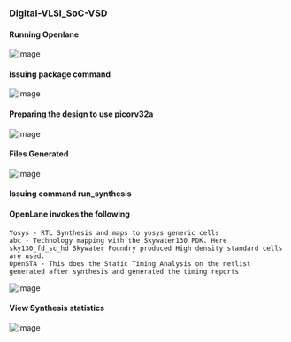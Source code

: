 ### Digital-VLSI_SoC-VSD
#### Running Openlane

![image](https://github.com/joses-bot/jose_vdiasat_workshop/assets/83429049/b6fb7ec7-8a1f-4fa8-a01a-fdc7d7176bda)

#### Issuing package command

![image](https://github.com/joses-bot/https-github.com-joses-bot-Digital-VLSI-SoC-design-and-planning/assets/83429049/d9057f8a-8e40-4e00-aeb1-0f19f5176c26)

#### Preparing the design to use picorv32a

![image](https://github.com/joses-bot/https-github.com-joses-bot-Digital-VLSI-SoC-design-and-planning/assets/83429049/0241eea7-cef5-421a-8719-85e4187031b7)

#### Files Generated

![image](https://github.com/joses-bot/https-github.com-joses-bot-Digital-VLSI-SoC-design-and-planning/assets/83429049/48b63560-92b0-4168-969a-76a9e9b88a5a)

#### Issuing command run_synthesis 

#### OpenLane invokes the following

    Yosys - RTL Synthesis and maps to yosys generic cells
    abc - Technology mapping with the Skywater130 PDK. Here sky130_fd_sc_hd Skywater Foundry produced High density standard cells are used.
    OpenSTA - This does the Static Timing Analysis on the netlist generated after synthesis and generated the timing reports

![image](https://github.com/joses-bot/https-github.com-joses-bot-Digital-VLSI-SoC-design-and-planning/assets/83429049/c8cdfd5a-183f-41d2-a5e1-eb9dc007d620)

#### View Synthesis statistics
![image](https://github.com/joses-bot/https-github.com-joses-bot-Digital-VLSI-SoC-design-and-planning/assets/83429049/54ba3345-8de9-43c6-9d06-b9ce96074a6b)


